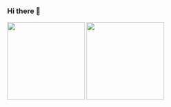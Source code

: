 ### Hi there 👋

<!--
**JuliaNery/JuliaNery** is a ✨ _special_ ✨ repository because its `README.md` (this file) appears on your GitHub profile.

<
-->
<div>
  <img height="180em" src="https://github-readme-stats.vercel.app/api?username=JuliaNery&show_icons=true&theme=radical&include_all_commits=true&count_private-true"/>
  <img height="180em" src="https://github-readme-stats.vercel.app/api/top-langs/?username-JuliaNery&layout=compact&langs_count=16&theme=radical"/>
</div>
